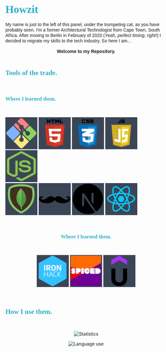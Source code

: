 # <span style="color:#2DB0C5; font-family:Georgia; font-size:1.2em;"> Howzit</span>

<div>
<span style="font-family:Helvetica; text-align:center;">My name is just to the left of this panel, under the trumpeting cat, as you have probably seen. I'm a former Architectural Technologist from Cape Town, South Africa. After moving to Berlin in February of 2020 (<i>Yeah, perfect timing, right!</i>) I decided to migrate my skills to the tech industry. So here I am...</br></br> <div><b>Welcome to my Repository.</b></div>
</span>
</div>
</br>

## <span style="color:#2DB0C5; font-family:Georgia;"> Tools of the trade.

</span>
</br>

### <span style="color:#2DB0C5; font-family:Georgia; text-align:center; vertical-align:center">Where I learned them.</span>

</br>
<div class="super_Div">

[![](./assets/gitbash.png ".gitignore .env")](https://developer.mozilla.org/en-US/docs/Web/HTML)
[![](./assets/html5.png "maybe I should use another div")](https://developer.mozilla.org/en-US/docs/Web/HTML)
[![](./assets/CSS.png "just align to the !&$%ing centre")](https://developer.mozilla.org/en-US/docs/Web/CSS)
[![](./assets/Javascript.png "This stuff makes my heart race")](https://developer.mozilla.org/en-US/docs/Web/Javascript)
[![](./assets/node.png "the LinkedIn of WebDev")](https://nodejs.org/en/about/)<br/>
[![](./assets/Mongo.png ".gitignore .env")](https://nodejs.org/en/about/)
[![](./assets/Handlebars.png "Yes, yes, my little cookie cutter")](https://www.handlebarsjs.com/)
[![](./assets/next.png "Routing made complexedly easy")](https://nextjs.org/)
[![](./assets/React.png "& I only want to see one page.")](https://react.dev/)

</div>
</br>
<div style="text-align: center">

### <span style="color:#2DB0C5; font-family:Georgia; text-align:center;">Where I learned them.</span>

</br>
<div class="super_Div">

[![](./assets/ironhack.png "October 2022")](https://www.ironhack.com/de/berlin)
[![](./assets/spiced.jpg "March 2023")](https://www.spiced-academy.com/en)
[![](./assets/udemy.png "October 2022")](https://www.ironhack.com/de/berlin)

</div>

</div>
</br>

## <span style="color:#2DB0C5; font-family:Georgia;">How I use them.</span>

</br>

<div style="text-align: center">

![Statistics](https://github-readme-stats.vercel.app/api?username=AdaCra&show_icons=true)

![Language use](https://github-readme-stats.vercel.app/api/top-langs/?username=AdaCra&theme=blue-darkgrey)

</div>

